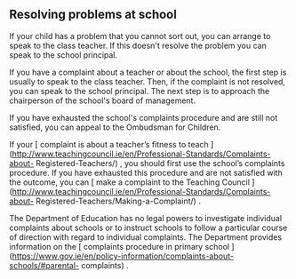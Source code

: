 ##  Resolving problems at school

If your child has a problem that you cannot sort out, you can arrange to speak
to the class teacher. If this doesn't resolve the problem you can speak to the
school principal.

If you have a complaint about a teacher or about the school, the first step is
usually to speak to the class teacher. Then, if the complaint is not resolved,
you can speak to the school principal. The next step is to approach the
chairperson of the school's board of management.

If you have exhausted the school's complaints procedure and are still not
satisfied, you can appeal to the Ombudsman for Children.

If your [ complaint is about a teacher’s fitness to teach
](http://www.teachingcouncil.ie/en/Professional-Standards/Complaints-about-
Registered-Teachers/) , you should first use the school’s complaints
procedure. If you have exhausted this procedure and are not satisfied with the
outcome, you can [ make a complaint to the Teaching Council
](http://www.teachingcouncil.ie/en/Professional-Standards/Complaints-about-
Registered-Teachers/Making-a-Complaint/) .

The Department of Education has no legal powers to investigate individual
complaints about schools or to instruct schools to follow a particular course
of direction with regard to individual complaints. The Department provides
information on the [ complaints procedure in primary school
](https://www.gov.ie/en/policy-information/complaints-about-schools/#parental-
complaints) .
